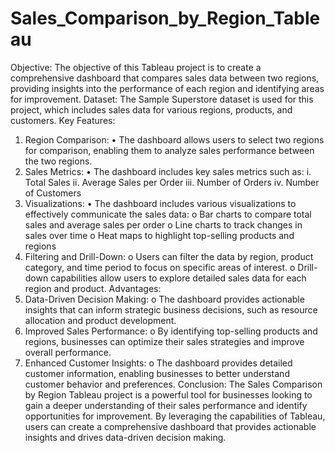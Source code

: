 # Sales_Comparison_by_Region_Tableau
Objective:
The objective of this Tableau project is to create a comprehensive dashboard that compares sales data between two regions, providing insights into the performance of each region and identifying areas for improvement.
Dataset:
The Sample Superstore dataset is used for this project, which includes sales data for various regions, products, and customers.
Key Features:
1.	Region Comparison:
•	The dashboard allows users to select two regions for comparison, enabling them to analyze sales performance between the two regions.
2.	Sales Metrics:
•	The dashboard includes key sales metrics such as:
i.	Total Sales
ii.	Average Sales per Order
iii.	Number of Orders
iv.	Number of Customers
3.	Visualizations:
•	The dashboard includes various visualizations to effectively communicate the sales data:
o	Bar charts to compare total sales and average sales per order
o	Line charts to track changes in sales over time
o	Heat maps to highlight top-selling products and regions
4.	Filtering and Drill-Down:
o	Users can filter the data by region, product category, and time period to focus on specific areas of interest.
o	Drill-down capabilities allow users to explore detailed sales data for each region and product.
Advantages:
1.	Data-Driven Decision Making: 
o	The dashboard provides actionable insights that can inform strategic business decisions, such as resource allocation and product development.
2.	Improved Sales Performance: 
o	By identifying top-selling products and regions, businesses can optimize their sales strategies and improve overall performance.
3.	Enhanced Customer Insights:
o	The dashboard provides detailed customer information, enabling businesses to better understand customer behavior and preferences.
Conclusion:
The Sales Comparison by Region Tableau project is a powerful tool for businesses looking to gain a deeper understanding of their sales performance and identify opportunities for improvement. By leveraging the capabilities of Tableau, users can create a comprehensive dashboard that provides actionable insights and drives data-driven decision making.
